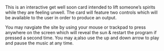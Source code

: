 This is an interactive get well soon card intended to lift someone’s spirits while they are feeling unwell. The card will feature two controls which will be available to the user in order to produce an output.

You may navgiate the site by using your mouse or trackpad to press anywhere on the screen which will reveal the sun & restart the program if pressed a second time. You may a;also use the up and down arrow to play and pause the music at any time.
